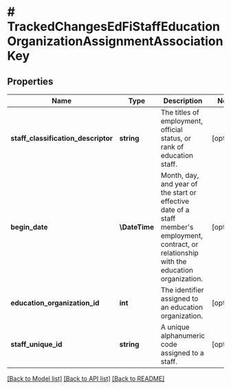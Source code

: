# # TrackedChangesEdFiStaffEducationOrganizationAssignmentAssociationKey

## Properties

Name | Type | Description | Notes
------------ | ------------- | ------------- | -------------
**staff_classification_descriptor** | **string** | The titles of employment, official status, or rank of education staff. | [optional]
**begin_date** | **\DateTime** | Month, day, and year of the start or effective date of a staff member&#39;s employment, contract, or relationship with the education organization. | [optional]
**education_organization_id** | **int** | The identifier assigned to an education organization. | [optional]
**staff_unique_id** | **string** | A unique alphanumeric code assigned to a staff. | [optional]

[[Back to Model list]](../../README.md#models) [[Back to API list]](../../README.md#endpoints) [[Back to README]](../../README.md)
